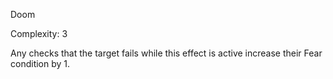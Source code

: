  Doom

Complexity: 3

Any checks that the target fails while this effect is active increase their Fear condition by 1.